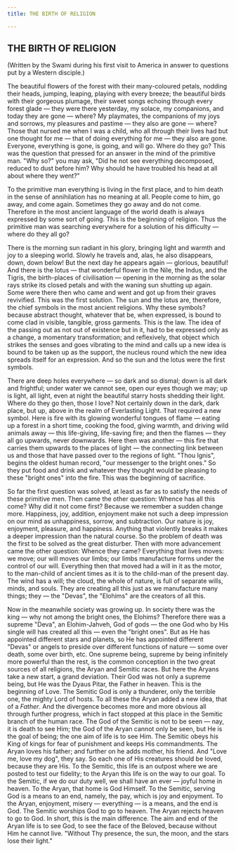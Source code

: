 ```yaml
---
title: THE BIRTH OF RELIGION

---
```





  

## THE BIRTH OF RELIGION

(Written by the Swami during his first visit to America in answer to
questions put by a Western disciple.)

The beautiful flowers of the forest with their many-coloured petals,
nodding their heads, jumping, leaping, playing with every breeze; the
beautiful birds with their gorgeous plumage, their sweet songs echoing
through every forest glade — they were there yesterday, my solace, my
companions, and today they are gone — where? My playmates, the
companions of my joys and sorrows, my pleasures and pastime — they also
are gone — where? Those that nursed me when I was a child, who all
through their lives had but one thought for me — that of doing
everything for me — they also are gone. Everyone, everything is gone, is
going, and will go. Where do they go? This was the question that pressed
for an answer in the mind of the primitive man. "Why so?" you may ask,
"Did he not see everything decomposed, reduced to dust before him? Why
should he have troubled his head at all about where they went?"

To the primitive man everything is living in the first place, and to him
death in the sense of annihilation has no meaning at all. People come to
him, go away, and come again. Sometimes they go away and do not come.
Therefore in the most ancient language of the world death is always
expressed by some sort of going. This is the beginning of religion. Thus
the primitive man was searching everywhere for a solution of his
difficulty — where do they all go?

There is the morning sun radiant in his glory, bringing light and warmth
and joy to a sleeping world. Slowly he travels and, alas, he also
disappears, down, down below! But the next day he appears again —
glorious, beautiful! And there is the lotus — that wonderful flower in
the Nile, the Indus, and the Tigris, the birth-places of civilisation —
opening in the morning as the solar rays strike its closed petals and
with the waning sun shutting up again. Some were there then who came and
went and got up from their graves revivified. This was the first
solution. The sun and the lotus are, therefore, the chief symbols in the
most ancient religions. Why these symbols? because abstract thought,
whatever that be, when expressed, is bound to come clad in visible,
tangible, gross garments. This is the law. The idea of the passing out
as not out of existence but in it, had to be expressed only as a change,
a momentary transformation; and reflexively, that object which strikes
the senses and goes vibrating to the mind and calls up a new idea is
bound to be taken up as the support, the nucleus round which the new
idea spreads itself for an expression. And so the sun and the lotus were
the first symbols.

There are deep holes everywhere — so dark and so dismal; down is all
dark and frightful; under water we cannot see, open our eyes though we
may; up is light, all light, even at night the beautiful starry hosts
shedding their light. Where do they go then, those I love? Not certainly
down in the dark, dark place, but up, above in the realm of Everlasting
Light. That required a new symbol. Here is fire with its glowing
wonderful tongues of flame — eating up a forest in a short time, cooking
the food, giving warmth, and driving wild animals away — this
life-giving, life-saving fire; and then the flames — they all go
upwards, never downwards. Here then was another — this fire that carries
them upwards to the places of light — the connecting link between us and
those that have passed over to the regions of light. "Thou Ignis",
begins the oldest human record, "our messenger to the bright ones." So
they put food and drink and whatever they thought would be pleasing to
these "bright ones" into the fire. This was the beginning of sacrifice.

So far the first question was solved, at least as far as to satisfy the
needs of these primitive men. Then came the other question: Whence has
all this come? Why did it not come first? Because we remember a sudden
change more. Happiness, joy, addition, enjoyment make not such a deep
impression on our mind as unhappiness, sorrow, and subtraction. Our
nature is joy, enjoyment, pleasure, and happiness. Anything that
violently breaks it makes a deeper impression than the natural course.
So the problem of death was the first to be solved as the great
disturber. Then with more advancement came the other question: Whence
they came? Everything that lives moves: we move; our will moves our
limbs; our limbs manufacture forms under the control of our will.
Everything then that moved had a will in it as the motor, to the
man-child of ancient times as it is to the child-man of the present day.
The wind has a will; the cloud, the whole of nature, is full of separate
wills, minds, and souls. They are creating all this just as we
manufacture many things; they — the "Devas", the "Elohims" are the
creators of all this.

Now in the meanwhile society was growing up. In society there was the
king — why not among the bright ones, the Elohims? Therefore there was a
supreme "Deva", an Elohim-Jahveh, God of gods — the one God who by His
single will has created all this — even the "bright ones". But as He has
appointed different stars and planets, so He has appointed different
"Devas" or angels to preside over different functions of nature — some
over death, some over birth, etc. One supreme being, supreme by being
infinitely more powerful than the rest, is the common conception in the
two great sources of all religions, the Aryan and Semitic races. But
here the Aryans take a new start, a grand deviation. Their God was not
only a supreme being, but He was the Dyaus Pitar, the Father in heaven.
This is the beginning of Love. The Semitic God is only a thunderer, only
the terrible one, the mighty Lord of hosts. To all these the Aryan added
a new idea, that of a *Father*. And the divergence becomes more and more
obvious all through further progress, which in fact stopped at this
place in the Semitic branch of the human race. The God of the Semitic is
not to be seen — nay, it is death to see Him; the God of the Aryan
cannot only be seen, but He is the goal of being; the one aim of life is
to see Him. The Semitic obeys his King of kings for fear of punishment
and keeps His commandments. The Aryan loves his father; and further on
he adds mother, his friend. And "Love me, love my dog", they say. So
each one of His creatures should be loved, because they are His. To the
Semitic, this life is an outpost where we are posted to test our
fidelity; to the Aryan this life is on the way to our goal. To the
Semitic, if we do our duty well, we shall have an ever — joyful home in
heaven. To the Aryan, that home is God Himself. To the Semitic, serving
God is a means to an end, namely, the pay, which is joy and enjoyment.
To the Aryan, enjoyment, misery — everything — is a means, and the end
is God. The Semitic worships God to go to heaven. The Aryan rejects
heaven to go to God. In short, this is the main difference. The aim and
end of the Aryan life is to see God, to see the face of the Beloved,
because without Him he cannot live. "Without Thy presence, the sun, the
moon, and the stars lose their light."


